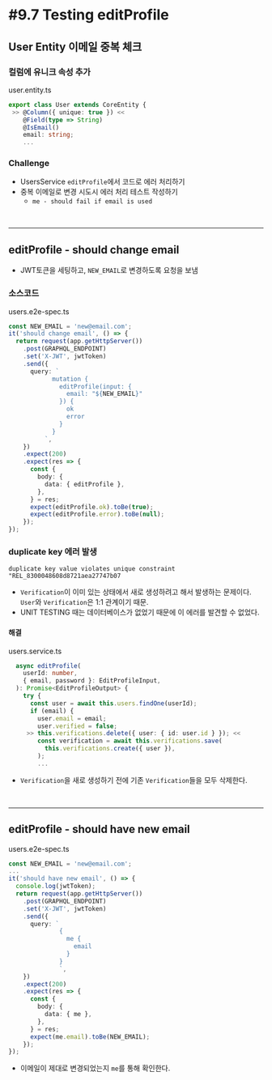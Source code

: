 # #9.7 Testing editProfile

## User Entity 이메일 중복 체크

### 컬럼에 유니크 속성 추가

user.entity.ts

```ts
export class User extends CoreEntity {
 >> @Column({ unique: true }) <<
    @Field(type => String)
    @IsEmail()
    email: string;
    ...
```

### Challenge

- UsersService `editProfile`에서 코드로 에러 처리하기
- 중복 이메일로 변경 시도시 에러 처리 테스트 작성하기
  - `me - should fail if email is used`

<br>

---

## editProfile - should change email

- JWT토큰을 세팅하고, `NEW_EMAIL`로 변경하도록 요청을 보냄

### 소스코드

users.e2e-spec.ts

```ts
const NEW_EMAIL = 'new@email.com';
it('should change email', () => {
  return request(app.getHttpServer())
    .post(GRAPHQL_ENDPOINT)
    .set('X-JWT', jwtToken)
    .send({
      query: `
            mutation {
              editProfile(input: {
                email: "${NEW_EMAIL}"
              }) {
                ok
                error
              }
            }
          `,
    })
    .expect(200)
    .expect(res => {
      const {
        body: {
          data: { editProfile },
        },
      } = res;
      expect(editProfile.ok).toBe(true);
      expect(editProfile.error).toBe(null);
    });
});
```

### duplicate key 에러 발생

```
duplicate key value violates unique constraint "REL_8300048608d8721aea27747b07
```

- `Verification`이 이미 있는 상태에서 새로 생성하려고 해서 발생하는 문제이다. `User`와 `Verification`은 1:1 관계이기 때문.
- UNIT TESTING 때는 데이터베이스가 없었기 때문에 이 에러를 발견할 수 없었다.

#### 해결

users.service.ts

```ts
  async editProfile(
    userId: number,
    { email, password }: EditProfileInput,
  ): Promise<EditProfileOutput> {
    try {
      const user = await this.users.findOne(userId);
      if (email) {
        user.email = email;
        user.verified = false;
     >> this.verifications.delete({ user: { id: user.id } }); <<
        const verification = await this.verifications.save(
          this.verifications.create({ user }),
        );
        ...
```

- `Verification`을 새로 생성하기 전에 기존 `Verification`들을 모두 삭제한다.

<br>

---

## editProfile - should have new email

users.e2e-spec.ts

```ts
const NEW_EMAIL = 'new@email.com';
...
it('should have new email', () => {
  console.log(jwtToken);
  return request(app.getHttpServer())
    .post(GRAPHQL_ENDPOINT)
    .set('X-JWT', jwtToken)
    .send({
      query: `
              {
                me {
                  email
                }
              }
              `,
    })
    .expect(200)
    .expect(res => {
      const {
        body: {
          data: { me },
        },
      } = res;
      expect(me.email).toBe(NEW_EMAIL);
    });
});
```

- 이메일이 제대로 변경되었는지 `me`를 통해 확인한다.
